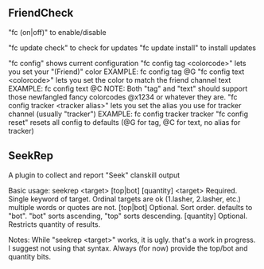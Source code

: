 FriendCheck
------------
"fc (on|off)" to enable/disable

"fc update check" to check for updates
"fc update install" to install updates

"fc config" shows current configuration
"fc config tag &lt;colorcode&gt;" lets you set your "(Friend)" color
  EXAMPLE: fc config tag @G
"fc config text &lt;colorcode&gt;" lets you set the color to match the friend channel text
  EXAMPLE: fc config text @C
  NOTE: Both "tag" and "text" should support those newfangled fancy colorcodes @x1234 or whatever they are.
"fc config tracker &lt;tracker alias&gt;" lets you set the alias you use for tracker channel (usually "tracker")
  EXAMPLE: fc config tracker tracker
"fc config reset" resets all config to defaults (@G for tag, @C for text, no alias for tracker)


SeekRep
-------
A plugin to collect and report "Seek" clanskill output

Basic usage: 
seekrep &lt;target&gt; [top|bot] [quantity]
    &lt;target&gt;    Required. Single keyword of target. Ordinal targets are ok (1.lasher, 2.lasher, etc.)
                      multiple words or quotes are not.
    [top|bot]   Optional. Sort order. defaults to "bot". "bot" sorts ascending, "top" sorts descending. 
    [quantity]  Optional. Restricts quantity of results.

Notes:
While "seekrep &lt;target&gt;" works, it is ugly. that's a work in progress. I suggest not using that syntax. Always (for now) provide the top/bot and quantity bits.

